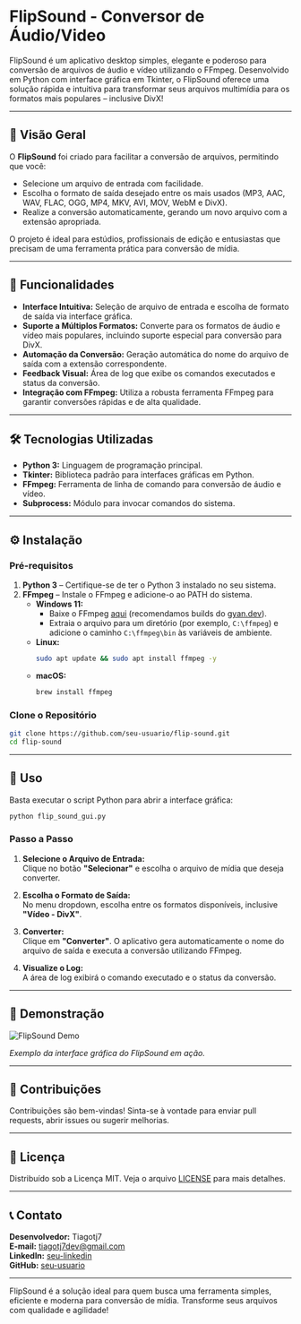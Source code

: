 # FlipSound - Conversor de Áudio/Video

FlipSound é um aplicativo desktop simples, elegante e poderoso para conversão de arquivos de áudio e vídeo utilizando o FFmpeg. Desenvolvido em Python com interface gráfica em Tkinter, o FlipSound oferece uma solução rápida e intuitiva para transformar seus arquivos multimídia para os formatos mais populares – inclusive DivX!

---

## 🚀 Visão Geral

O **FlipSound** foi criado para facilitar a conversão de arquivos, permitindo que você:
- Selecione um arquivo de entrada com facilidade.
- Escolha o formato de saída desejado entre os mais usados (MP3, AAC, WAV, FLAC, OGG, MP4, MKV, AVI, MOV, WebM e DivX).
- Realize a conversão automaticamente, gerando um novo arquivo com a extensão apropriada.

O projeto é ideal para estúdios, profissionais de edição e entusiastas que precisam de uma ferramenta prática para conversão de mídia.

---

## 🎯 Funcionalidades

- **Interface Intuitiva:** Seleção de arquivo de entrada e escolha de formato de saída via interface gráfica.
- **Suporte a Múltiplos Formatos:** Converte para os formatos de áudio e vídeo mais populares, incluindo suporte especial para conversão para DivX.
- **Automação da Conversão:** Geração automática do nome do arquivo de saída com a extensão correspondente.
- **Feedback Visual:** Área de log que exibe os comandos executados e status da conversão.
- **Integração com FFmpeg:** Utiliza a robusta ferramenta FFmpeg para garantir conversões rápidas e de alta qualidade.

---

## 🛠️ Tecnologias Utilizadas

- **Python 3:** Linguagem de programação principal.
- **Tkinter:** Biblioteca padrão para interfaces gráficas em Python.
- **FFmpeg:** Ferramenta de linha de comando para conversão de áudio e vídeo.
- **Subprocess:** Módulo para invocar comandos do sistema.

---

## ⚙️ Instalação

### Pré-requisitos

1. **Python 3** – Certifique-se de ter o Python 3 instalado no seu sistema.
2. **FFmpeg** – Instale o FFmpeg e adicione-o ao PATH do sistema.
   - **Windows 11:**
     - Baixe o FFmpeg [aqui](https://ffmpeg.org/download.html) (recomendamos builds do [gyan.dev](https://www.gyan.dev/ffmpeg/builds/)).
     - Extraia o arquivo para um diretório (por exemplo, `C:\ffmpeg`) e adicione o caminho `C:\ffmpeg\bin` às variáveis de ambiente.
   - **Linux:**
     ```bash
     sudo apt update && sudo apt install ffmpeg -y
     ```
   - **macOS:**
     ```bash
     brew install ffmpeg
     ```

### Clone o Repositório

```bash
git clone https://github.com/seu-usuario/flip-sound.git
cd flip-sound
```

---

## 📂 Uso

Basta executar o script Python para abrir a interface gráfica:

```bash
python flip_sound_gui.py
```

### Passo a Passo

1. **Selecione o Arquivo de Entrada:**  
   Clique no botão **"Selecionar"** e escolha o arquivo de mídia que deseja converter.

2. **Escolha o Formato de Saída:**  
   No menu dropdown, escolha entre os formatos disponíveis, inclusive **"Vídeo - DivX"**.

3. **Converter:**  
   Clique em **"Converter"**. O aplicativo gera automaticamente o nome do arquivo de saída e executa a conversão utilizando FFmpeg.

4. **Visualize o Log:**  
   A área de log exibirá o comando executado e o status da conversão.

---

## 🎨 Demonstração

![FlipSound Demo](/FlipSound/assets/Flip%20Sound%20Logo.png)

*Exemplo da interface gráfica do FlipSound em ação.*

---

## 🤝 Contribuições

Contribuições são bem-vindas! Sinta-se à vontade para enviar pull requests, abrir issues ou sugerir melhorias.

---

## 📜 Licença

Distribuído sob a Licença MIT. Veja o arquivo [LICENSE](LICENSE) para mais detalhes.

---

## 📞 Contato

**Desenvolvedor:** Tiagotj7  
**E-mail:** tiagotj7dev@gmail.com  
**LinkedIn:** [seu-linkedin](https://www.linkedin.com/in/tiagocarvalhog2020/)  
**GitHub:** [seu-usuario](https://github.com/Tiagotj7/FlipSound)

---

FlipSound é a solução ideal para quem busca uma ferramenta simples, eficiente e moderna para conversão de mídia. Transforme seus arquivos com qualidade e agilidade!
